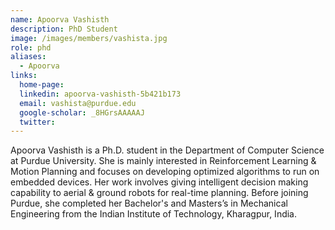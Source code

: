 ```yaml
---
name: Apoorva Vashisth
description: PhD Student
image: /images/members/vashista.jpg
role: phd
aliases:
  - Apoorva
links:
  home-page: 
  linkedin: apoorva-vashisth-5b421b173
  email: vashista@purdue.edu
  google-scholar: _8HGrsAAAAAJ
  twitter: 
---
```


Apoorva Vashisth is a Ph.D. student in the Department of Computer Science at Purdue University. She is mainly interested in Reinforcement Learning & Motion Planning and focuses on developing optimized algorithms to run on embedded devices. Her work involves giving intelligent decision making capability to aerial & ground robots for real-time planning.
Before joining Purdue, she completed her Bachelor's and Masters’s in Mechanical Engineering from the Indian Institute of Technology, Kharagpur, India. 